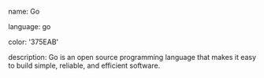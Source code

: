 name: Go

language: go

color: '375EAB'

description: Go is an open source programming language that makes it easy to build simple, reliable, and efficient software.
